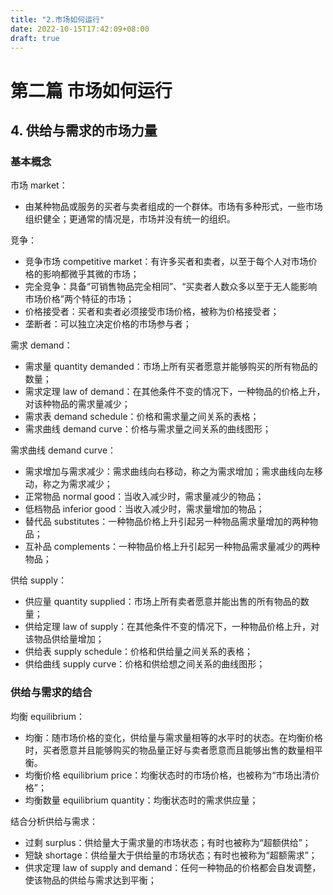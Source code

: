 ```yaml
---
title: "2.市场如何运行"
date: 2022-10-15T17:42:09+08:00
draft: true
---
```


# 第二篇 市场如何运行

## 4. 供给与需求的市场力量

### 基本概念

市场 market：

- 由某种物品或服务的买者与卖者组成的一个群体。市场有多种形式，一些市场组织健全；更通常的情况是，市场并没有统一的组织。

竞争：

- 竞争市场 competitive market：有许多买者和卖者，以至于每个人对市场价格的影响都微乎其微的市场；
- 完全竞争：具备“可销售物品完全相同”、“买卖者人数众多以至于无人能影响市场价格”两个特征的市场；
- 价格接受者：买者和卖者必须接受市场价格，被称为价格接受者；
- 垄断者：可以独立决定价格的市场参与者；

需求 demand：

- 需求量 quantity demanded：市场上所有买者愿意并能够购买的所有物品的数量；
- 需求定理 law of demand：在其他条件不变的情况下，一种物品的价格上升，对该种物品的需求量减少；
- 需求表 demand schedule：价格和需求量之间关系的表格；
- 需求曲线 demand curve：价格与需求量之间关系的曲线图形；

需求曲线 demand curve：

- 需求增加与需求减少：需求曲线向右移动，称之为需求增加；需求曲线向左移动，称之为需求减少；
- 正常物品 normal good：当收入减少时，需求量减少的物品；
- 低档物品 inferior good：当收入减少时，需求量增加的物品；
- 替代品 substitutes：一种物品价格上升引起另一种物品需求量增加的两种物品；
- 互补品 complements：一种物品价格上升引起另一种物品需求量减少的两种物品；

供给 supply：

- 供应量 quantity supplied：市场上所有卖者愿意并能出售的所有物品的数量；
- 供给定理 law of supply：在其他条件不变的情况下，一种物品价格上升，对该物品供给量增加；
- 供给表 supply schedule：价格和供给量之间关系的表格；
- 供给曲线 supply curve：价格和供给想之间关系的曲线图形；

### 供给与需求的结合

均衡 equilibrium：

- 均衡：随市场价格的变化，供给量与需求量相等的水平时的状态。在均衡价格时，买者愿意并且能够购买的物品量正好与卖者愿意而且能够出售的数量相平衡。
- 均衡价格 equilibrium price：均衡状态时的市场价格，也被称为“市场出清价格”；
- 均衡数量 equilibrium quantity：均衡状态时的需求供应量；

结合分析供给与需求：

- 过剩 surplus：供给量大于需求量的市场状态；有时也被称为“超额供给”；
- 短缺 shortage：供给量大于供给量的市场状态；有时也被称为“超额需求”；
- 供求定理 law of supply and demand：任何一种物品的价格都会自发调整，使该物品的供给与需求达到平衡；

